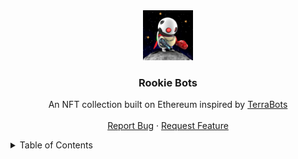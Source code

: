 <div align="center">
  <img src="frontend/public/rookiebots/1.jpg" alt="Logo" width="80" height="80">
  
  <h3 align="center">Rookie Bots</h3>

  <p align="center">
    An NFT collection built on Ethereum inspired by <a href="https://terrabots.io">TerraBots</a>
    <br />
    <br />
    <a href="https://github.com/t3reetan/rookie-bots-nft/issues">Report Bug</a>
    ·
    <a href="https://github.com/t3reetan/rookie-bots-nft/issues">Request Feature</a>
  </p>
</div>

<!-- TABLE OF CONTENTS -->
<details>
  <summary>Table of Contents</summary>
  <ol>
    <li>
      <a href="#about-the-project">About The Project</a>
      <ul>
        <li><a href="#built-with">Built With</a></li>
      </ul>
    </li>
    <li>
      <a href="#getting-started">Getting Started</a>
      <ul>
        <li><a href="#prerequisites">Prerequisites</a></li>
        <li><a href="#installation">Installation</a></li>
      </ul>
    </li>
    <li><a href="#usage">Usage</a></li>
    <li><a href="#roadmap">Roadmap</a></li>
    <li><a href="#contributing">Contributing</a></li>
    <li><a href="#license">License</a></li>
    <li><a href="#contact">Contact</a></li>
    <li><a href="#acknowledgments">Acknowledgments</a></li>
  </ol>
</details>

